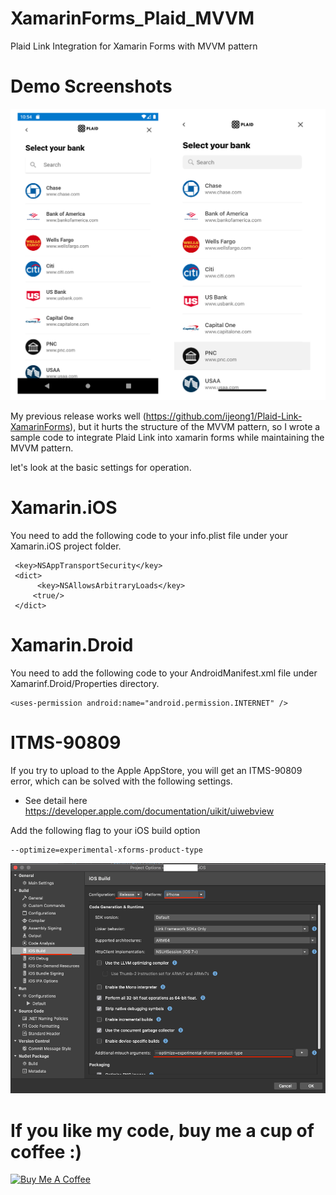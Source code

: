 # XamarinForms_Plaid_MVVM
 Plaid Link Integration for Xamarin Forms with MVVM pattern

# Demo Screenshots
![Demo](https://github.com/ijeong1/XamarinForms_Plaid_MVVM/blob/main/screenshot.png)

My previous release works well (https://github.com/ijeong1/Plaid-Link-XamarinForms), but it hurts the structure of the MVVM pattern, so I wrote a sample code to integrate Plaid Link into xamarin forms while maintaining the MVVM pattern.


let's look at the basic settings for operation.

# Xamarin.iOS
You need to add the following code to your info.plist file under your Xamarin.iOS project folder.
```
 <key>NSAppTransportSecurity</key>
 <dict>
      <key>NSAllowsArbitraryLoads</key>
     <true/>
 </dict>
```

# Xamarin.Droid
You need to add the following code to your AndroidManifest.xml file under Xamarinf.Droid/Properties directory.
```
<uses-permission android:name="android.permission.INTERNET" />
```

# ITMS-90809
If you try to upload to the Apple AppStore, you will get an ITMS-90809 error, which can be solved with the following settings.
- See detail here  https://developer.apple.com/documentation/uikit/uiwebview

Add the following flag to your iOS build option
```
--optimize=experimental-xforms-product-type
```
![BuildOption](https://github.com/ijeong1/Plaid-Link-XamarinForms/blob/master/BuildOption.png)

# If you like my code, buy me a cup of coffee :)
<a href="https://www.buymeacoffee.com/IlnamJeong" target="_blank"><img src="https://cdn.buymeacoffee.com/buttons/v2/default-blue.png" alt="Buy Me A Coffee" style="height: 60px !important;width: 217px !important;" ></a>
